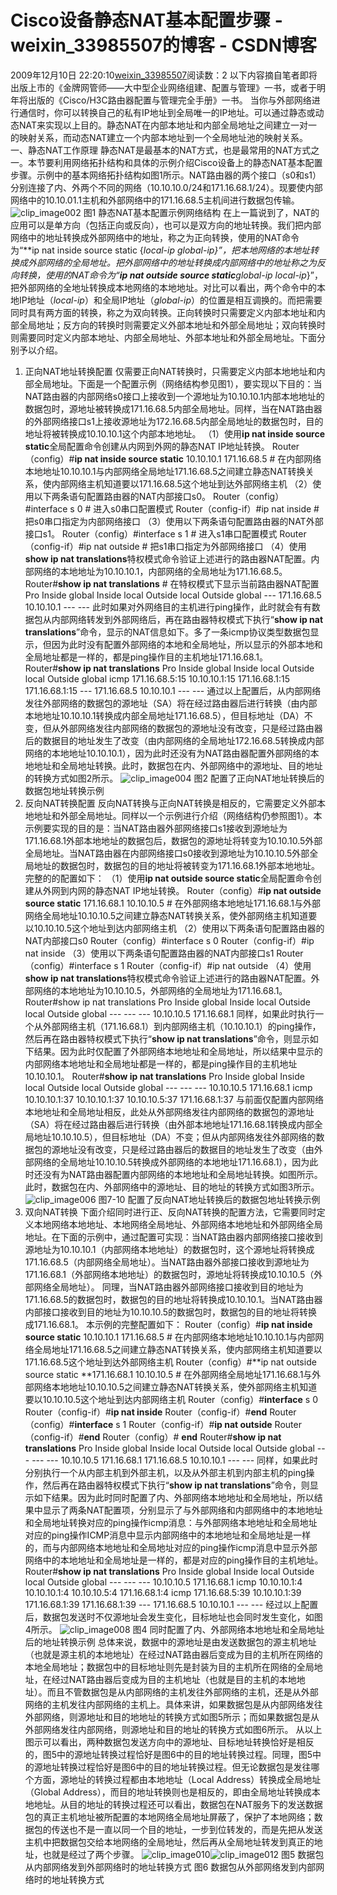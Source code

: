 # Cisco设备静态NAT基本配置步骤 - weixin_33985507的博客 - CSDN博客
2009年12月10日 22:20:10[weixin_33985507](https://me.csdn.net/weixin_33985507)阅读数：2
以下内容摘自笔者即将出版上市的《金牌网管师——大中型企业网络组建、配置与管理》一书，或者于明年将出版的《Cisco/H3C路由器配置与管理完全手册》一书。
当你与外部网络进行通信时，你可以转换自己的私有IP地址到全局唯一的IP地址。可以通过静态或动态NAT来实现以上目的。静态NAT在内部本地址和内部全局地址之间建立一对一的映射关系，而动态NAT建立一个内部本地址到一个全局地址池的映射关系。
一、静态NAT工作原理
静态NAT是最基本的NAT方式，也是最常用的NAT方式之一。本节要利用网络拓扑结构和具体的示例介绍Cisco设备上的静态NAT基本配置步骤。示例中的基本网络拓扑结构如图1所示。NAT路由器的两个接口（s0和s1）分别连接了内、外两个不同的网络（10.10.10.0/24和171.16.68.1/24）。现要使内部网络中的10.10.01.1主机和外部网络中的171.16.68.5主机间进行数据包传输。
![clip_image002](http://winda.blog.51cto.com/attachment/200912/10/55153_1260454801ytwv.jpg)
图1 静态NAT基本配置示例网络结构
在上一篇说到了，NAT的应用可以是单方向（包括正向或反向），也可以是双方向的地址转换。我们把内部网络中的地址转换成外部网络中的地址，称之为正向转换，使用的NAT命令为“**ip nat inside source static {***local-ip global-ip*}”，把本地网络的本地址转换成外部网络的全局地址。把外部网络中的地址转换成内部网络中的地址称之为反向转换，使用的NAT命令为“**ip nat outside source static***global-ip local-ip*}”，把外部网络的全地址转换成本地网络的本地地址。对比可以看出，两个命令中的本地IP地址（*local-ip*）和全局IP地址（*global-ip*）的位置是相互调换的。而把需要同时具有两方面的转换，称之为双向转换。正向转换时只需要定义内部本地址和内部全局地址；反方向的转换时则需要定义外部本地址和外部全局地址；双向转换时则需要同时定义内部本地址、内部全局地址、外部本地址和外部全局地址。下面分别予以介绍。
1. 正向NAT地址转换配置
仅需要正向NAT转换时，只需要定义内部本地地址和内部全局地址。下面是一个配置示例（网络结构参见图1），要实现以下目的：当NAT路由器的内部网络s0接口上接收到一个源地址为10.10.10.1内部本地地址的数据包时，源地址被转换成171.16.68.5内部全局地址。同样，当在NAT路由器的外部网络接口s1上接收源地址为172.16.68.5内部全局地址的数据包时，目的地址将被转换成10.10.10.1这个内部本地地址。
（1）使用**ip nat inside source static**全局配置命令创建从内网到外网的静态NAT IP地址转换。
Router（config）#**ip nat inside source static** 10.10.10.1 171.16.68.5 # 在内部网络本地地址10.10.10.1与内部网络全局地址171.16.68.5之间建立静态NAT转换关系，使内部网络主机知道要以171.16.68.5这个地址到达外部网络主机
（2）使用以下两条语句配置路由器的NAT内部接口s0。
Router（config）#interface s 0 # 进入s0串口配置模式
Router（config-if）#ip nat inside # 把s0串口指定为内部网络接口
（3）使用以下两条语句配置路由器的NAT外部接口s1。
Router（config）#interface s 1 # 进入s1串口配置模式
Router（config-if）#ip nat outside # 把s1串口指定为外部网络接口
（4）使用**show ip nat translations**特权模式命令验证上述进行的路由器NAT配置。内部网络的本地地址为10.10.10.1，内部网络的全局地址为171.16.68.5。
Router#**show ip nat translations** # 在特权模式下显示当前路由器NAT配置
Pro Inside global Inside local Outside local Outside global
--- 171.16.68.5 10.10.10.1 --- ---
此时如果对外网络目的主机进行ping操作，此时就会有有数据包从内部网络转发到外部网络后，再在路由器特权模式下执行“**show ip nat translations**”命令，显示的NAT信息如下。多了一条icmp协议类型数据包显示，但因为此时没有配置外部网络的本地和全局地址，所以显示的外部本地和全局地址都是一样的，都是ping操作目的主机地址171.16.68.1。
Router#**show ip nat translations**
Pro Inside global Inside local Outside local Outside global
icmp 171.16.68.5:15 10.10.10.1:15 171.16.68.1:15 171.16.68.1:15
--- 171.16.68.5 10.10.10.1 --- ---
通过以上配置后，从内部网络发往外部网络的数据包的源地址（SA）将在经过路由器后进行转换（由内部本地地址10.10.10.1转换成内部全局地址171.16.68.5），但目标地址（DA）不变，但从外部网络发往内部网络的数据包的源地址没有改变，只是经过路由器后的数据目的地址发生了改变（由内部网络的全局地址172.16.68.5转换成内部网络的本地地址10.10.10.1），因为此时还没有为NAT路由器配置外部网络的本地地址和全局地址转换。此时，数据包在内、外部网络中的源地址、目的地址的转换方式如图2所示。
![clip_image004](http://winda.blog.51cto.com/attachment/200912/10/55153_1260454803F6xY.jpg)
图2 配置了正向NAT地址转换后的数据包地址转换示例
2. 反向NAT转换配置
反向NAT转换与正向NAT转换是相反的，它需要定义外部本地地址和外部全局地址。同样以一个示例进行介绍（网络结构仍参照图1）。本示例要实现的目的是：当NAT路由器外部网络接口s1接收到源地址为171.16.68.1外部本地地址的数据包后，数据包的源地址将转变为10.10.10.5外部全局地址。当NAT路由器在内部网络接口s0接收到源地址为10.10.10.5外部全局地址的数据包时，数据包的目的地址将被转变为171.16.68.1外部本地地址。完整的的配置如下：
（1）使用**ip nat outside source static**全局配置命令创建从外网到内网的静态NAT IP地址转换。
Router（config）#**ip nat outside source static** 171.16.68.1 10.10.10.5 # 在外部网络本地地址171.16.68.1与外部网络全局地址10.10.10.5之间建立静态NAT转换关系，使外部网络主机知道要以10.10.10.5这个地址到达内部网络主机
（2）使用以下两条语句配置路由器的NAT内部接口s0
Router（config）#interface s 0
Router（config-if）#ip nat inside
（3）使用以下两条语句配置路由器的NAT内部接口s1
Router（config）#interface s 1
Router（config-if）#ip nat outside
（4）使用**show ip nat translations**特权模式命令验证上述进行的路由器NAT配置。外部网络的本地地址为10.10.10.5，外部网络的全局地址为171.16.68.1。
Router#show ip nat translations
Pro Inside global Inside local Outside local Outside global
--- --- --- 10.10.10.5 171.16.68.1
同样，如果此时执行一个从外部网络主机（171.16.68.1）到内部网络主机（10.10.10.1）的ping操作，然后再在路由器特权模式下执行“**show ip nat translations**”命令，则显示如下结果。因为此时仅配置了外部网络本地地址和全局地址，所以结果中显示的内部网络本地地址和全局地址都是一样的，都是ping操作目的主机地址10.10.10.1。
Router#**show ip nat translations**
Pro Inside global Inside local Outside local Outside global
--- --- --- 10.10.10.5 171.16.68.1
icmp 10.10.10.1:37 10.10.10.1:37 10.10.10.5:37 171.16.68.1:37
与前面仅配置内部网络本地地址和全局地址相反，此处从外部网络发往内部网络的数据包的源地址（SA）将在经过路由器后进行转换（由外部本地地址171.16.68.1转换成内部全局地址10.10.10.5），但目标地址（DA）不变；但从内部网络发往外部网络的数据包的源地址没有改变，只是经过路由器后的数据目的地址发生了改变（由外部网络的全局地址10.10.10.5转换成外部网络的本地地址171.16.68.1），因为此时还没有为NAT路由器配置内部网络的本地地址和全局地址转换。如图所示。此时，数据包在内、外部网络中的源地址、目的地址的转换方式如图3所示。
![clip_image006](http://winda.blog.51cto.com/attachment/200912/10/55153_1260454804nuf0.jpg)
图7-10 配置了反向NAT地址转换后的数据包地址转换示例
3. 双向NAT转换
下面介绍同时进行正、反向NAT转换的配置方法，它需要同时定义本地网络本地地址、本地网络全局地址、外部网络本地地址和外部网络全局地址。在下面的示例中，通过配置可实现：当NAT路由器内部网络接口接收到源地址为10.10.10.1（内部网络本地地址）的数据包时，这个源地址将转换成171.16.68.5（内部网络全局地址）。当NAT路由器外部接口接收到源地址为171.16.68.1（外部网络本地地址）的数据包时，源地址将转换成10.10.10.5（外部网络全局地址）。
同理，当NAT路由器外部网络接口接收到目的地址为171.16.68.5的数据包时，数据包的目的地址将转换成10.10.10.1。当NAT路由器内部接口接收到目的地址为10.10.10.5的数据包时，数据包的目的地址将转换成171.16.68.1。
本示例的完整配置如下：
Router（config）#**ip nat inside source static** 10.10.10.1 171.16.68.5 # 在内部网络本地地址10.10.10.1与内部网络全局地址171.16.68.5之间建立静态NAT转换关系，使内部网络主机知道要以171.16.68.5这个地址到达外部网络主机
Router（config）#**ip nat outside source static **171.16.68.1 10.10.10.5 # 在外部网络全局地址171.16.68.1与外部网络本地地址10.10.10.5之间建立静态NAT转换关系，使外部网络主机知道要以10.10.10.5这个地址到达内部网络主机
Router（config）#**interface** s 0
Router（config-if）#**ip nat inside**
Router（config-if）#**end**
Router（config）#**interface** s 1
Router（config-if）#**ip nat outside**
Router（config-if）#**end**
Router（config）# **end**
Router#**show ip nat translations**
Pro Inside global Inside local Outside local Outside global
--- --- --- 10.10.10.5 171.16.68.1
171.16.68.5 10.10.10.1 --- ---
同样，如果此时分别执行一个从内部主机到外部主机，以及从外部主机到内部主机的ping操作，然后再在路由器特权模式下执行“**show ip nat translations**”命令，则显示如下结果。因为此时同时配置了内、外部网络本地地址和全局地址，所以结果中显示了两条NAT配置项，分别显示了与外部网络和内部网络中的本地地址和全局地址转换对应的ping操作icmp消息：与外部网络本地地址和全局地址对应的ping操作ICMP消息中显示内部网络中的本地地址和全局地址是一样的，而与内部网络本地地址和全局地址对应的ping操作icmp消息中显示外部网络中的本地地址和全局地址是一样的，都是对应的ping操作目的主机地址。
Router#**show ip nat translations**
Pro Inside global Inside local Outside local Outside global
--- --- --- 10.10.10.5 171.16.68.1
icmp 10.10.10.1:4 10.10.10.1:4 10.10.10.5:4 171.16.68.1:4
icmp 171.16.68.5:39 10.10.10.1:39 171.16.68.1:39 171.16.68.1:39
--- 171.16.68.5 10.10.10.1 --- ---
经过以上配置后，数据包发送时不仅源地址会发生变化，目标地址也会同时发生变化，如图4所示。
![clip_image008](http://winda.blog.51cto.com/attachment/200912/10/55153_1260454806VRZY.jpg)
图4 同时配置了内、外部网络本地地址和全局地址后的地址转换示例
总体来说，数据中的源地址是由发送数据包的源主机地址（也就是源主机的本地地址）在经过NAT路由器后变成为目的主机所在网络的本地全局地址；数据包中的目标地址则先是封装为目的主机所在网络的全局地址，在经过NAT路由器后变成为目的主机地址（也就是目的主机的本地地址）。而且不管数据包是从内部网络的主机发往外部网络的主机，还是从外部网络的主机发往内部网络的主机上。具体来讲，如果数据包是从内部网络发往外部网络，则源地址和目的地地址的转换方式如图5所示；而如果数据包是从外部网络发往内部网络，则源地址和目的地址的转换方式如图6所示。
从以上图示可以看出，两种数据包发送方向中的源地址、目标地址转换恰好是相反的，图5中的源地址转换过程恰好是图6中的目的地址转换过程。同理，图5中的源地址转换过程恰好是图6中的目的地址转换过程。但无论数据包是发往哪个方面，源地址的转换过程都由本地地址（Local Address）转换成全局地址（Global Address），而目的地址转换则也是相反的，即由全局地址转换成本地地址。从目的地址的转换过程还可以看出，数据包在NAT服务下的发送数据包的真正主机地址被所配置的本地网络全局地址屏蔽了，保护了本地网络；数据包的传送也不是一直以同一个目的地址，一步到位转发的，而是先把从发送主机中把数据包交给本地网络的全局地址，然后再从全局地址转发到真正的地址，也就是经过了两个步骤。
![clip_image010](http://winda.blog.51cto.com/attachment/200912/10/55153_1260454808CnAd.jpg)![clip_image012](http://winda.blog.51cto.com/attachment/200912/10/55153_1260454809uFlj.jpg)
图5 数据包从内部网络发到外部网络时的地址转换方式 图6 数据包从外部网络发到内部网络时的地址转换方式

